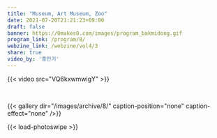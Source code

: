 ```yaml
---
title: "Museum, Art Museum, Zoo"
date: 2021-07-20T21:21:23+09:00
draft: false
banner: https://0makes0.com/images/program_bakmidong.gif
program_link: /program/8/
webzine_link: /webzine/vol4/3
share: true
video_by: '홍민기'
---
```


{{< video src="VQ6kxwmwigY" >}}

<br/>

{{< gallery dir="/images/archive/8/" caption-position="none" caption-effect="none" />}}

{{< load-photoswipe >}}
